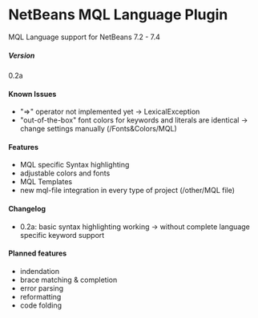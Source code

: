 # NetBeans MQL Language Plugin

MQL Language support for NetBeans 7.2 - 7.4

##### Version

0.2a

#### Known Issues

- "=>" operator not implemented yet -> LexicalException
- "out-of-the-box" font colors for keywords and literals are identical -> change settings manually (/Fonts&Colors/MQL)

#### Features

- MQL specific Syntax highlighting 
- adjustable colors and fonts
- MQL Templates
- new mql-file integration in every type of project (/other/MQL file)


#### Changelog

- 0.2a: basic syntax highlighting working -> without complete language specific keyword support


#### Planned features

- indendation
- brace matching & completion
- error parsing
- reformatting
- code folding
